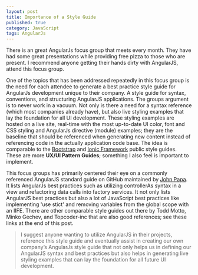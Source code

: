 ```yaml
---
layout: post
title: Importance of a Style Guide
published: true
category: JavaScript
tags: AngularJs
---
```





There is an great AngularJs focus group that meets every month.  They have had some great presentations while providing free pizza to those who are present.  I recommend anyone getting their hands dirty with AngularJS, attend this focus group.

One of the topics that has been addressed repeatedly in this focus group is the need for each attendee to generate a best practice style guide for AngularJs development unique to their company.  A style guide for syntax, conventions, and structuring AngularJS applications.  The groups argument is to never work in a vacuum.  Not only is there a need for a syntax reference (which most companies already have), but also live styling examples that lay the foundation for all UI development.  These styling examples are hosted on a live site, real-time with the most up-to-date UI color, font and CSS styling and AngularJs directive (module) examples; they are the baseline that should be referenced when generating new content instead of referencing code in the actually application code base.  The idea is comparable to the [Bootstrap](http://getbootstrap.com/) and [Ionic Framework](http://ionicframework.com/docs/components/) public style guides.  These are more **UX/UI Pattern Guides**; something I also feel is important to implement.

This focus groups has primarily centered their eye on a commonly referenced AngularJS standard guide on GitHub maintained by [John Papa](https://github.com/johnpapa/angular-styleguide).  It lists AngularJs best practices such as utilizing controllerAs syntax in a view and refactoring data calls into factory services.  It not only lists AngularJS best practices but also a lot of JavaScript best practices like implementing 'use stict' and removing variables from the global scope with an IIFE.  There are other comparable style guides out there by Todd Motto, Minko Gechev, and Topcoder-inc that are also good references; see these links at the end of this post.

>I suggest anyone wanting to utilize AngularJS in their projects, reference this style guide and eventually assist in creating our own company’s AngularJs style guide that not only helps us in defining our AngularJS syntax and best practices but also helps in generating live styling examples that can lay the foundation for all future UI development.

